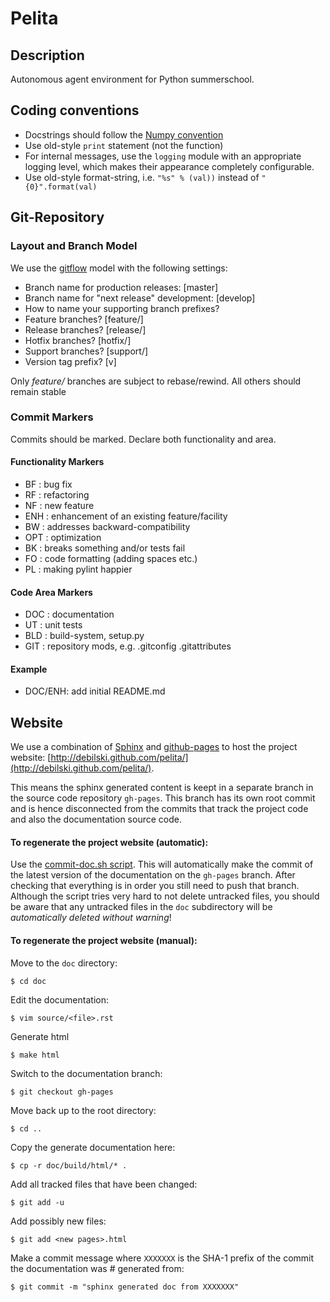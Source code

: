 # Pelita

## Description

Autonomous agent environment for Python summerschool.

## Coding conventions

  - Docstrings should follow the [Numpy convention](https://github.com/numpy/numpy/blob/master/doc/HOWTO_DOCUMENT.rst.txt)
  - Use old-style `print` statement (not the function)
  - For internal messages, use the `logging` module with an appropriate logging level, which makes their appearance completely configurable.
  - Use old-style format-string, i.e. `"%s" % (val))` instead of `"{0}".format(val)`

## Git-Repository

### Layout and Branch Model

We use  the [gitflow](https://github.com/nvie/gitflow) model with the following settings:

  - Branch name for production releases: [master]
  - Branch name for "next release" development: [develop]
  - How to name your supporting branch prefixes?
  - Feature branches? [feature/]
  - Release branches? [release/]
  - Hotfix branches? [hotfix/]
  - Support branches? [support/]
  - Version tag prefix? [v]

Only *feature/* branches are subject to rebase/rewind. All others should remain
stable

### Commit Markers

Commits should be marked. Declare both functionality and area.

#### Functionality Markers

  - BF  : bug fix
  - RF  : refactoring
  - NF  : new feature
  - ENH : enhancement of an existing feature/facility
  - BW  : addresses backward-compatibility
  - OPT : optimization
  - BK  : breaks something and/or tests fail
  - FO  : code formatting (adding spaces etc.)
  - PL  : making pylint happier

#### Code Area Markers

  - DOC : documentation
  - UT  : unit tests
  - BLD : build-system, setup.py
  - GIT : repository mods, e.g. .gitconfig .gitattributes

#### Example

  - DOC/ENH: add initial README.md

## Website

We use a combination of [Sphinx](http://sphinx.pocoo.org/) and
[github-pages](http://pages.github.com/) to host the project website:
[http://debilski.github.com/pelita/](http://debilski.github.com/pelita/).

This means the sphinx generated content is keept in a separate branch in the
source code repository `gh-pages`. This branch has its own root commit and is
hence disconnected from the commits that track the project code and also the
documentation source code.

#### To regenerate the project website (automatic):

Use the [commit-doc.sh script](https://github.com/Debilski/pelita/blob/develop/commit-doc.sh).
This will automatically make the commit of the latest version of the
documentation on the `gh-pages` branch. After checking that everything is in
order you still need to push that branch. Although the script tries
very hard to not delete untracked files, you should be aware that any untracked
files in the `doc` subdirectory will be *automatically deleted without warning*!

#### To regenerate the project website (manual):

Move to the `doc` directory:

    $ cd doc

Edit the documentation:

    $ vim source/<file>.rst

Generate html

    $ make html

Switch to the documentation branch:

    $ git checkout gh-pages

Move back up to the root directory:

    $ cd ..

Copy the generate documentation here:

    $ cp -r doc/build/html/* .

Add all tracked files that have been changed:

    $ git add -u

Add possibly new files:

    $ git add <new pages>.html

Make a commit message where `XXXXXXX` is the SHA-1
prefix of the commit the documentation was # generated from:

    $ git commit -m "sphinx generated doc from XXXXXXX"

